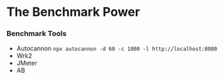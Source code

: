 # The Benchmark Power

### Benchmark Tools

* Autocannon
  `npx autocannon -d 60 -c 1000 -l http://localhost:8080`
* Wrk2
* JMeter
* AB


